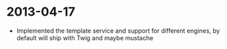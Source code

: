 # 2013-04-17

* Implemented the template service and support for different engines, by default will ship with Twig and maybe mustache
